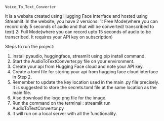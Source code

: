                                                            Voice_To_Text_Converter

It is a website created using Hugging Face Interface and hosted using Streamlit. In the website, you have 2 versions: 
           1: Free Mode(where you can record only 5 seconds of audio and that will be converted/ transcribed to text) 
           2: Full Mode(where you can record upto 15 seconds of audio to be transcribed. It requires your API key on subscription)

Steps to run the project:
1. Install pyaudio, huggingface, streamlit using pip install command.
2. Start the AudioToTextConverter.py file on your environment.
3. Create your api from Hugging Face cloud and note your API key.
4. Create a toml file for storing your api from hugging face cloud interface in Step 2.
5. Remember to update the key location used in the main .py file precisely. It is suggested to store the secrets.toml file at the same location as the main file.
6. Also download the logo.png file for the image.
7. Run the command on the terminal : streamlit run AudioToTextConvertor.py
8. It will run on a local server with all the functionality.
